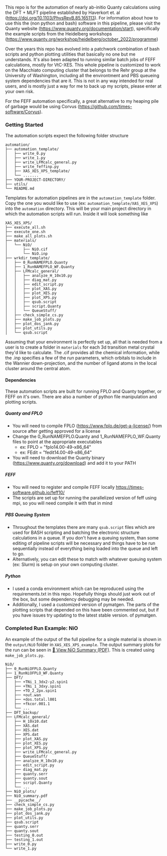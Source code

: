 This repo is for the automation of nearly ab-initio Quanty calculations using the DFT + MLFT
pipeline established by Haverkort et. al (https://doi.org/10.1103/PhysRevB.85.165113). For information
about how to use this the (non python and bash) software in this pipeline, 
please visit the Quanty website (https://www.quanty.org/documentation/start),
specifically the example scripts from the Heidelberg workshops 
(https://www.quanty.org/workshop/heidelberg/october_2022/programme)

Over the years this repo has evolved into a patchwork combination of bash scripts and python plotting
utilities that basically no one but me understands. It's also been adapted to running similar
batch jobs of FEFF calculations, mostly for VtC-XES. This whole pipeline is customized to work on the Macchiato computing
cluster that belongs to the Rehr group at the University of Washington, including all the environtment and 
PBS queueing system dependencies that are it. This is not in any way intended for real users, 
and is mostly just a way for me to back up my scripts, please enter at your own risk.

For the FEFF automation specifically, a great alternative to my heaping pile of garbage 
would be using Corvus (https://github.com/times-software/Corvus).

### Getting Started

The automation scripts expect the following folder structure
```
automation/
├── automation_template/
│   ├── write_0.py
│   ├── write_1.py
│   ├── write_LFMcalc_general.py
│   ├── write_feffinp.py
│   ├── XAS_XES_XPS_template/
│   └── .......
├── YOUR-PROJECT-DIRECTORY/
├── utils/
└── README.md

```


Templates for automation pipelines are in the `automation_template` folder. Copy the one you would like to
use (ex: `automation_template/XAS_XES_XPS`) into the `automation` directory. This will be your main project
directory in which the automation scripts will run. Inside it will look something like

```
XAS_XES_XPS/
├── execute_all.sh
├── execute_one.sh
├── make_all_plots.sh
├── materials/
│   └── NiO/
│       ├── NiO.cif
│       └── NiO.inp
├── wrkdir_template/
│   ├── 0_RunNAMEFPLO.Quanty
│   ├── 1_RunNAMEFPLO_WF.Quanty
│   ├── LFMcalc_general/
│   │   ├── analyze_H_10x10.py
│   │   ├── diag_mat.py
│   │   ├── edit_script.py
│   │   ├── plot_XAS.py
│   │   ├── plot_XES.py
│   │   ├── plot_XPS.py
│   │   ├── qsub.script
│   │   ├── script.Quanty
│   │   └── QueueStuff/
│   ├── check_simple_cs.py
│   ├── make_job_plots.py
│   ├── plot_dos_jank.py
│   ├── plot_utils.py
│   └── qsub.script
```

Assuming that your environment is perfectly set up, all that is needed from a user is to create a folder
in `materials` for each 3d transition metal crystal they'd like to calculate. The .cif provides all the
chemical information, while the .inp specifies a few of the run parameters, which orbitals to include
in the Wannier down-projection, and the number of ligand atoms in the local cluster around the central atom.

#### Dependencies 
These automation scripts are built for running FPLO and Quanty together, or FEFF on it's own. There are also a number
of python file manipulation and plotting scripts.

##### Quanty and FPLO
- You will need to compile FPLO (https://www.fplo.de/get-a-license/) from source after getting approved for a license 
- Change the 0_RunNAMEFPLO.Quanty and 1_RunNAMEFPLO_WF.Quanty files to point at the appropriate executables
	- ex: FPLO  = "fplo14.00-49-x86_64"
	- ex: FEdit = "fedit14.00-49-x86_64"
- You will need to download the Quanty binary (https://www.quanty.org/download) and add it to your PATH

##### FEFF
- You will need to register and compile FEFF locally https://times-software.github.io/feff10/
- The scripts are set up for running the parallelized version of feff using mpi, so you will need compile it with that in mind

##### PBS Queuing System
- Throughout the templates there are many `qsub.script` files which are used for BASH scripting and batching the 
electronic structure calculations in a queue. If you don't have a queuing system, than some editing of pipeline scripts
will be necessary and things have to be run sequentially instead of everything being loaded into the queue and left to go.
- Alternatively, you can edit these to match with whatever queuing system (ex: Slurm) is setup on your own computing
cluster.

##### Python
- I used a conda environment which can be reproduced using the requirements.txt in this repo. Hopefully things should
just work out of the box, but some dependency debugging may be needed.
- Additionally, I used a customized version of pymatgen. The parts of the plotting scripts that depended on this have been
commented out, but if you have issues try updating to the latest stable version.
of pymatgen.

### Completed Run Example: NiO

An example of the output of the full pipeline for a single material is shown in the `output/NiO` folder in `XAS_XES_XPS_example`.
The output summary plots for the run can be seen in [📄 View NiO Summary (PDF)](XAS_XES_XPS_example/output/NiO/NiO_summary.pdf). 
This is created using `make_job_plots.py`.

```
NiO/
├── 0_RunNiOFPLO.Quanty
├── 1_RunNiOFPLO_WF.Quanty
├── DFT/
│   ├── +TNi_1_3dx2-y2.spin1
│   ├── +TNi_1_3dxy.spin1
│   ├── +TO_2_2px.spin1
│   ├── +out.wan
│   ├── +dos.total.l001
│   ├── +fkcor.001.1
│   └── ...
├── DFT_backup/
├── LFMcalc_general/
│   ├── H_10x10.dat
│   ├── XAS.dat
│   ├── XES.dat
│   ├── XPS.dat
│   ├── plot_XAS.py
│   ├── plot_XES.py
│   ├── plot_XPS.py
│   ├── write_LFMcalc_general.py
│   ├── QueueStuff/
│   ├── analyze_H_10x10.py
│   ├── edit_script.py
│   ├── diag_mat.py
│   ├── quanty.serr
│   ├── quanty.sout
│   ├── script.Quanty
│   └── ...
├── NiO_plots/
├── NiO_summary.pdf
├── __pycache__/
├── check_simple_cs.py
├── make_job_plots.py
├── plot_dos_jank.py
├── plot_utils.py
├── qsub.script
├── quanty.serr
├── quanty.sout
├── testing_0.out
├── testing_1.out
├── write_0.py
└── write_1.py
```

